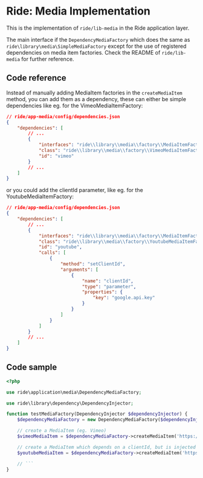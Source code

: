 # Ride: Media Implementation

This is the implementation of ``ride/lib-media`` in the Ride application layer.
 
The main interface if the ``DependencyMediaFactory`` which does the same as ``ride\library\media\SimpleMediaFactory`` except for the use of registered dependencies on media item factories. 
Check the README of ``ride/lib-media`` for further reference.

## Code reference

Instead of manually adding MediaItem factories in the ``createMediaItem`` method, you can add them as a dependency, these can either be simple dependencies like eg. for the VimeoMediaItemFactory:

```json
// ride/app-media/config/dependencies.json
{
    "dependencies": [
        // ...
        {
            "interfaces": "ride\\library\\media\\factory\\MediaItemFactory",
            "class": "ride\\library\\media\\factory\\VimeoMediaItemFactory",
            "id": "vimeo"
        }
        // ...
    ]
}
```

or you could add the clientId parameter, like eg. for the YoutubeMediaItemFactory:

```json
// ride/app-media/config/dependencies.json
{
    "dependencies": [
        // ...
        {
            "interfaces": "ride\\library\\media\\factory\\MediaItemFactory",
            "class": "ride\\library\\media\\factory\\YoutubeMediaItemFactory",
            "id": "youtube",
            "calls": [
                {
                    "method": "setClientId",
                    "arguments": [
                        {
                            "name": "clientId",
                            "type": "parameter",
                            "properties": {
                                "key": "google.api.key"
                            }
                        }
                    ]
                }
            ]
        }
        // ...
    ]
}
```

## Code sample

```php
<?php

use ride\application\media\DependencyMediaFactory;

use ride\library\dependency\DependencyInjector;

function testMediaFactory(DependencyInjector $dependencyInjector) {
    $dependencyMediaFactory = new DependencyMediaFactory($dependencyInjector);

    // create a MediaItem (eg. Vimeo)
    $vimeoMediaItem = $dependencyMediaFactory->createMediaItem('https://vimeo.com/130848841');

    // create a MediaItem which depends on a clientId, but is injected via the DependencyInjector (eg. Youtube)
    $youtubeMediaItem = $dependencyMediaFactory->createMediaItem('https://www.youtube.com/watch?v=njos57IJf-0');

    // ```
}
